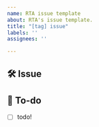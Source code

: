 ```yaml
---
name: RTA issue template
about: RTA's issue template.
title: "[tag] issue"
labels: ''
assignees: ''

---
```


<!--
[tag] issue
형식으로 제목 바꾸어주세요

Tag Prefix

[design]: 뷰 짜기
[feat]: 새로운 기능 구현
[network]: 네트워크 연결
[fix]: 버그, 오류 해결, 코드 수정
[refactor]: 전면 수정이 있을 때 사용
[chore]: 그 이외
[docs]: README나 WIKI 등의 문서 개정
[setting]: 세팅

-->

## 🛠 Issue
<!-- 이슈에 대해 간략하게 설명해주세요 -->

## 📝 To-do
<!-- 진행할 작업에 대해 적어주세요 -->
- [ ] todo!


<!-- 브랜치 명은 tag/#이슈번호 형식으로 짓습니다 -->
